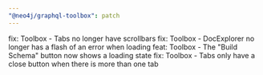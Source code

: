 ```yaml
---
"@neo4j/graphql-toolbox": patch
---
```


fix: Toolbox - Tabs no longer have scrollbars
fix: Toolbox - DocExplorer no longer has a flash of an error when loading
feat: Toolbox - The "Build Schema" button now shows a loading state
fix: Toolbox - Tabs only have a close button when there is more than one tab

